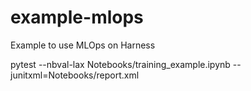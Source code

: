 # example-mlops
Example to use MLOps on Harness

pytest --nbval-lax Notebooks/training_example.ipynb --junitxml=Notebooks/report.xml
